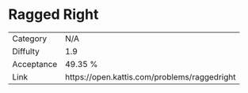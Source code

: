# Ragged Right

<table>
    <tr>
        <td>Category</td>
        <td>N/A</td>
    </tr>
    <tr>
        <td>Diffulty</td>
        <td>1.9</td>
    </tr>
    <tr>
        <td>Acceptance</td>
        <td>49.35 %</td>
    </tr>
    <tr>
        <td>Link</td>
        <td>https://open.kattis.com/problems/raggedright</td>
    </tr>
</table>